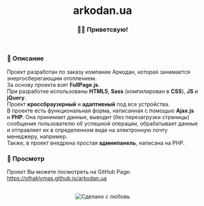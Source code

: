 <div align="center">
   <h1>arkodan.ua</h1>
</div>

<h3 align="center">👋🏼 Приветсвую!</h3>
<br> 

### 📜 Описание  
Проект разработан по заказу компании Аркодан, которая занимается энергосберегающим отоплением.<br>
За основу проекта взят <strong>FullPage.js</strong>.<br>
При разработке использованы <strong>HTML5</strong>, <strong>Sass</strong> (компилирован в <strong>CSS</strong>), <strong>JS</strong> и <strong>jQuery</strong>.<br>
Проект <strong>кроссбраузерный</strong> и <strong>адаптивный</strong> под все устройства.<br>
В проекте есть функциональная форма, написанная с помощью <strong>Ajax.js</strong> и <strong>PHP</strong>. Она принимает данные, выводит (без перезагрузки страницы) сообщение пользователю об успешной операции, обрабатывает данные и отправляет их в определенном виде на электронную почту менеджеру, например.<br>
Также, в проект внедрена простая <strong>админпанель</strong>, написана на PHP.

### 📸 Просмотр 
Проект Вы можете посмотреть на GitHub Page:<br> 
https://olhaklymas.github.io/arkodan.ua

<br> 
<div align="center">
    <img src="https://img.shields.io/badge/%D0%A1%D0%B4%D0%B5%D0%BB%D0%B0%D0%BD%D0%BE%20%D1%81-%F0%9F%96%A4-red.svg?longCache=true&style=for-the-badge&colorA=000&colorB=fedcba"
      alt="Сделано с любовь" />
</div>
